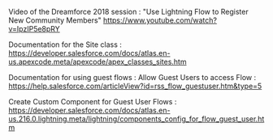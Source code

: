 Video of the Dreamforce 2018 session :
"Use Lightning Flow to Register New Community Members"
https://www.youtube.com/watch?v=IpzIP5e8pRY


Documentation for the Site class :
https://developer.salesforce.com/docs/atlas.en-us.apexcode.meta/apexcode/apex_classes_sites.htm


Documentation for using guest flows :
Allow Guest Users to access Flow :
https://help.salesforce.com/articleView?id=rss_flow_guestuser.htm&type=5

Create Custom Component for Guest User Flows :
https://developer.salesforce.com/docs/atlas.en-us.216.0.lightning.meta/lightning/components_config_for_flow_guest_user.htm
